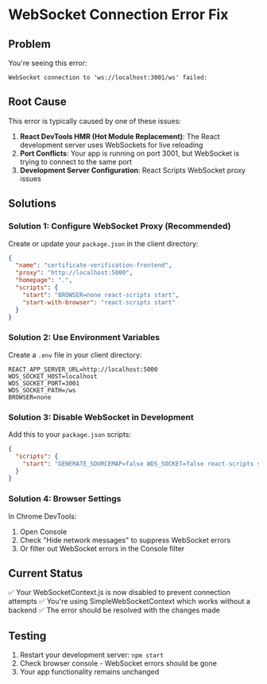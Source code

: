 # WebSocket Connection Error Fix

## Problem
You're seeing this error:
```
WebSocket connection to 'ws://localhost:3001/ws' failed:
```

## Root Cause
This error is typically caused by one of these issues:

1. **React DevTools HMR (Hot Module Replacement)**: The React development server uses WebSockets for live reloading
2. **Port Conflicts**: Your app is running on port 3001, but WebSocket is trying to connect to the same port
3. **Development Server Configuration**: React Scripts WebSocket proxy issues

## Solutions

### Solution 1: Configure WebSocket Proxy (Recommended)
Create or update your `package.json` in the client directory:

```json
{
  "name": "certificate-verification-frontend",
  "proxy": "http://localhost:5000",
  "homepage": ".",
  "scripts": {
    "start": "BROWSER=none react-scripts start",
    "start-with-browser": "react-scripts start"
  }
}
```

### Solution 2: Use Environment Variables
Create a `.env` file in your client directory:

```
REACT_APP_SERVER_URL=http://localhost:5000
WDS_SOCKET_HOST=localhost
WDS_SOCKET_PORT=3001
WDS_SOCKET_PATH=/ws
BROWSER=none
```

### Solution 3: Disable WebSocket in Development
Add this to your `package.json` scripts:

```json
{
  "scripts": {
    "start": "GENERATE_SOURCEMAP=false WDS_SOCKET=false react-scripts start"
  }
}
```

### Solution 4: Browser Settings
In Chrome DevTools:
1. Open Console
2. Check "Hide network messages" to suppress WebSocket errors
3. Or filter out WebSocket errors in the Console filter

## Current Status
✅ Your WebSocketContext.js is now disabled to prevent connection attempts
✅ You're using SimpleWebSocketContext which works without a backend
✅ The error should be resolved with the changes made

## Testing
1. Restart your development server: `npm start`
2. Check browser console - WebSocket errors should be gone
3. Your app functionality remains unchanged